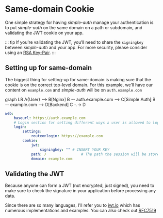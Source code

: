 # Same-domain Cookie

One simple strategy for having *simple-auth* manage your authentication is to put *simple-auth* on the same
domain on a path or subdomain, and validating the JWT cookie on your app.

::: tip
If you're validating the JWT, you'll need to share the `signingkey` between *simple-auth* and your app. For
more security, please consider using an [RSA Key-Pair](/cookbooks/signingkey-pair).
:::

## Setting up for same-domain

The biggest thing for setting-up for same-domain is making sure that the cookie is on the correct
top-level domain.  For this example, we'll have our content on `example.com` and *simple-auth* will
be on `auth.example.com`

<mermaid>
graph LR
A{User} --> B[Nginx]
B -- auth.example.com --> C[Simple Auth]
B -- example.com --> D[Backend]
C -.-> D
</mermaid>

```yaml
web:
    baseurl: https://auth.example.com
    # Login section for setting different ways a user is allowed to login
    login:
        settings:
            routeonlogin: https://example.com
        cookie:
            jwt:
                signingkey: "" # INSERT YOUR KEY
            path: /                # The path the session will be stored at (mainly useful if simple-auth is at a sub-path of root)
            domain: example.com
```

## Validating the JWT

Because anyone can form a JWT (not encrypted, just signed), you need to make sure to check the signature
in your application before processing any data.

Since there are so many languages, I'll refer you to [jwt.io](https://jwt.io/) which has numerous implementations and
examples.  You can also check out [RFC7519](https://tools.ietf.org/html/rfc7519)

